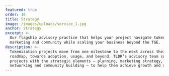 ```yaml
---
featured: true
order: 10
title: Strategy
image: /images/uploads/service_1.jpg
anchor: Strategy
excerpt: >-
  Our flagship advisory practice that helps your project navigate tokenisation,
  marketing and community while scaling your business beyond the TGE.
description: >-
  Tokenization projects move from one milestone to the next across their
  roadmap, towards adoption, usage, and beyond. TLDR’s advisory team supports
  projects with the strategic elements — planning, marketing strategy,
  networking and community building — to help them achieve growth and adoption.
---
```


